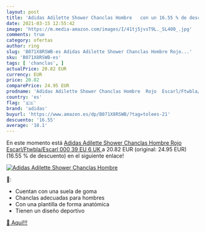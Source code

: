 ```yaml
---
layout: post
title: 'Adidas Adilette Shower Chanclas Hombre   con un 16.55 % de descuento'
date: 2021-03-15 12:55:42
image: 'https://m.media-amazon.com/images/I/41tj5jvsT9L._SL400_.jpg'
comments: true
category: ofertas
author: ring
slug: 'B071X8RSWB-es Adidas Adilette Shower Chanclas Hombre Rojo...'
sku: 'B071X8RSWB-es'
tags: [ 'chanclas', ]
actualPrice: 20.82 EUR
currency: EUR
price: 20.82
comparePrice: 24.95 EUR
prodname: 'Adidas Adilette Shower Chanclas Hombre  Rojo  Escarl/Ftwbla/Escarl 000   39 EU  6 UK '
country: 'es'
flag: '🇪🇸'
brand: 'adidas'
buyurl: 'https://www.amazon.es/dp/B071X8RSWB/?tag=tolees-21'
descuento: '16.55'
average: '18.1'
---
```


En este momento está [Adidas Adilette Shower Chanclas Hombre  Rojo  Escarl/Ftwbla/Escarl 000   39 EU  6 UK ](https://www.amazon.es/dp/B071X8RSWB/?tag=tolees-21) a 20.82 EUR (original: 24.95 EUR) (16.55 %  de descuento) en el siguiente enlace!

[![Adidas Adilette Shower Chanclas Hombre  ](https://m.media-amazon.com/images/I/41tj5jvsT9L._SL400_.jpg)](https://www.amazon.es/dp/B071X8RSWB/?tag=tolees-21)

🔎:

- Cuentan con una suela de goma
- Chanclas adecuadas para hombres
- Con una plantilla de forma anatómica
- Tienen un diseño deportivo

[🛒 Aquí!!!](https://www.amazon.es/dp/B071X8RSWB/?tag=tolees-21)
